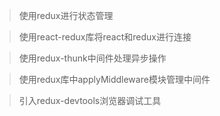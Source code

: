 > 使用redux进行状态管理


> 使用react-redux库将react和redux进行连接


> 使用redux-thunk中间件处理异步操作


> 使用redux库中applyMiddleware模块管理中间件


> 引入redux-devtools浏览器调试工具